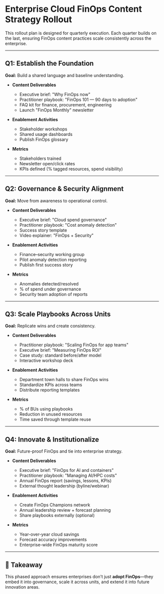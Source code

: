 # Enterprise Cloud FinOps Content Strategy Rollout

This rollout plan is designed for quarterly execution. Each quarter builds on the last, ensuring FinOps content practices scale consistently across the enterprise.

---

## Q1: Establish the Foundation
**Goal:** Build a shared language and baseline understanding.

- **Content Deliverables**
  - Executive brief: "Why FinOps now"
  - Practitioner playbook: "FinOps 101 — 90 days to adoption"
  - FAQ kit for finance, procurement, engineering
  - Launch "FinOps Monthly" newsletter

- **Enablement Activities**
  - Stakeholder workshops
  - Shared usage dashboards
  - Publish FinOps glossary

- **Metrics**
  - Stakeholders trained
  - Newsletter open/click rates
  - KPIs defined (% tagged resources, spend visibility)

---

## Q2: Governance & Security Alignment
**Goal:** Move from awareness to operational control.

- **Content Deliverables**
  - Executive brief: "Cloud spend governance"
  - Practitioner playbook: "Cost anomaly detection"
  - Success story template
  - Video explainer: "FinOps + Security"

- **Enablement Activities**
  - Finance–security working group
  - Pilot anomaly detection reporting
  - Publish first success story

- **Metrics**
  - Anomalies detected/resolved
  - % of spend under governance
  - Security team adoption of reports

---

## Q3: Scale Playbooks Across Units
**Goal:** Replicate wins and create consistency.

- **Content Deliverables**
  - Practitioner playbook: "Scaling FinOps for app teams"
  - Executive brief: "Measuring FinOps ROI"
  - Case study: standard before/after model
  - Interactive workshop deck

- **Enablement Activities**
  - Department town halls to share FinOps wins
  - Standardize KPIs across teams
  - Distribute reporting templates

- **Metrics**
  - % of BUs using playbooks
  - Reduction in unused resources
  - Time saved through template reuse

---

## Q4: Innovate & Institutionalize
**Goal:** Future-proof FinOps and tie into enterprise strategy.

- **Content Deliverables**
  - Executive brief: "FinOps for AI and containers"
  - Practitioner playbook: "Managing AI/HPC costs"
  - Annual FinOps report (savings, lessons, KPIs)
  - External thought leadership (byline/webinar)

- **Enablement Activities**
  - Create FinOps Champions network
  - Annual leadership review + forecast planning
  - Share playbooks externally (optional)

- **Metrics**
  - Year-over-year cloud savings
  - Forecast accuracy improvements
  - Enterprise-wide FinOps maturity score

---

## 🔑 Takeaway
This phased approach ensures enterprises don’t just **adopt FinOps**—they embed it into governance, scale it across units, and extend it into future innovation areas.

